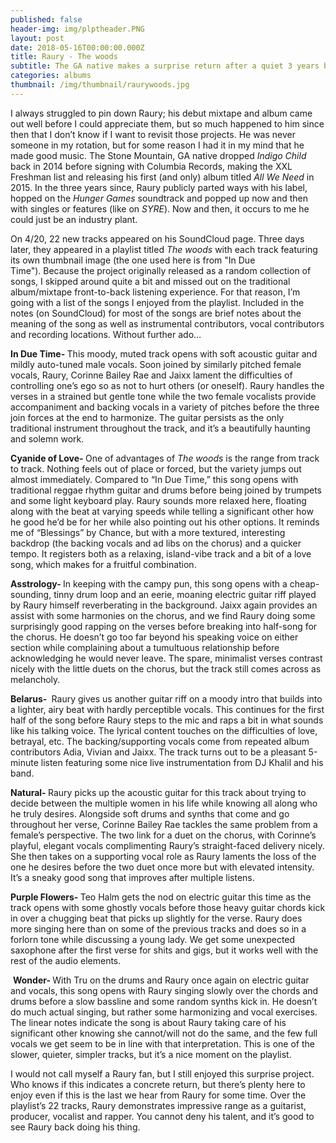 ```yaml
---
published: false
header-img: img/plptheader.PNG
layout: post
date: 2018-05-16T00:00:00.000Z
title: Raury - The woods
subtitle: The GA native makes a surprise return after a quiet 3 years between projects
categories: albums
thumbnail: /img/thumbnail/raurywoods.jpg
---
```

<p>I always struggled to pin down Raury; his debut mixtape and album came out well before I could appreciate them, but so much happened to him since then that I don&rsquo;t know if I want to revisit those projects. He was never someone in my rotation, but for some reason I had it in my mind that he made good music. The Stone Mountain, GA native dropped <em>Indigo Child </em>back in 2014 before signing with Columbia Records, making the XXL Freshman list and releasing his first (and only) album titled <em>All We Need</em> in 2015. In the three years since, Raury publicly parted ways with his label, hopped on the <em>Hunger Games</em> soundtrack and popped up now and then with singles or features (like on <em>SYRE</em>). Now and then, it occurs to me he could just be an industry plant.</p>
<p>On 4/20, 22 new tracks appeared on his SoundCloud page. Three days later, they appeared in a playlist titled <em>The woods </em>with each track featuring its own thumbnail image (the one used here is from "In Due Time").&nbsp;Because the project originally released as a random collection of songs, I skipped around quite a bit and missed out on the traditional album/mixtape front-to-back listening experience. For that reason, I&rsquo;m going with a list of the songs I enjoyed from the playlist. Included in the notes (on SoundCloud) for most of the songs are brief notes about the meaning of the song as well as instrumental contributors, vocal contributors and recording locations. Without further ado&hellip;</p>
<p><strong>In Due Time- </strong>This moody, muted track opens with soft acoustic guitar and mildly auto-tuned male vocals. Soon joined by similarly pitched female vocals, Raury, Corinne Bailey Rae and Jaixx lament the difficulties of controlling one&rsquo;s ego so as not to hurt others (or oneself). Raury handles the verses in a strained but gentle tone while the two female vocalists provide accompaniment and backing vocals in a variety of pitches before the three join forces at the end to harmonize. The guitar persists as the only traditional instrument throughout the track, and it&rsquo;s a beautifully haunting and solemn work.</p>
<p><strong>Cyanide of Love- </strong>One of advantages of <em>The woods</em> is the range from track to track. Nothing feels out of place or forced, but the variety jumps out almost immediately. Compared to &ldquo;In Due Time,&rdquo; this song opens with traditional reggae rhythm guitar and drums before being joined by trumpets and some light keyboard play. Raury sounds more relaxed here, floating along with the beat at varying speeds while telling a significant other how he good he&rsquo;d be for her while also pointing out his other options. It reminds me of &ldquo;Blessings&rdquo; by Chance, but with a more textured, interesting backdrop (the backing vocals and ad libs on the chorus) and a quicker tempo. It registers both as a relaxing, island-vibe track and a bit of a love song, which makes for a fruitful combination.</p>
<p><strong>Asstrology- </strong>In keeping with the campy pun, this song opens with a cheap-sounding, tinny drum loop and an eerie, moaning electric guitar riff played by Raury himself reverberating in the background. Jaixx again provides an assist with some harmonies on the chorus, and we find Raury doing some surprisingly good rapping on the verses before breaking into half-song for the chorus. He doesn&rsquo;t go too far beyond his speaking voice on either section while complaining about a tumultuous relationship before acknowledging he would never leave. The spare, minimalist verses contrast nicely with the little duets on the chorus, but the track still comes across as melancholy.&nbsp;</p>
<p><strong>Belarus- </strong>&nbsp;Raury gives us another guitar riff on a moody intro that builds into a lighter, airy beat with hardly perceptible vocals. This continues for the first half of the song before Raury steps to the mic and raps a bit in what sounds like his talking voice. The lyrical content touches on the difficulties of love, betrayal, etc. The backing/supporting vocals come from repeated album contributors Adia, Vivian and Jaixx. The track turns out to be a pleasant 5-minute listen featuring some nice live instrumentation from DJ Khalil and his band. &nbsp;</p>
<p><strong>Natural- </strong>Raury picks up the acoustic guitar for this track about trying to decide between the multiple women in his life while knowing all along who he truly desires. Alongside soft drums and synths that come and go throughout her verse, Corinne Bailey Rae tackles the same problem from a female&rsquo;s perspective. The two link for a duet on the chorus, with Corinne&rsquo;s playful, elegant vocals complimenting Raury&rsquo;s straight-faced delivery nicely. She then takes on a supporting vocal role as Raury laments the loss of the one he desires before the two duet once more but with elevated intensity. It&rsquo;s a sneaky good song that improves after multiple listens.</p>
<p><strong>Purple Flowers- </strong>Teo Halm gets the nod on electric guitar this time as the track opens with some ghostly vocals before those heavy guitar chords kick in over a chugging beat that picks up slightly for the verse. Raury does more singing here than on some of the previous tracks and does so in a forlorn tone while discussing a young lady. We get some unexpected saxophone after the first verse for shits and gigs, but it works well with the rest of the audio elements.</p>
<p>&nbsp;<strong>Wonder- </strong>With Tru on the drums and Raury once again on electric guitar and vocals, this song opens with Raury singing slowly over the chords and drums before a slow bassline and some random synths kick in. He doesn&rsquo;t do much actual singing, but rather some harmonizing and vocal exercises. The linear notes indicate the song is about Raury taking care of his significant other knowing she cannot/will not do the same, and the few full vocals we get seem to be in line with that interpretation. This is one of the slower, quieter, simpler tracks, but it&rsquo;s a nice moment on the playlist.</p>
<p>I would not call myself a Raury fan, but I still enjoyed this surprise project. Who knows if this indicates a concrete return, but there&rsquo;s plenty here to enjoy even if this is the last we hear from Raury for some time. Over the playlist&rsquo;s 22 tracks, Raury demonstrates impressive range as a guitarist, producer, vocalist and rapper. You cannot deny his talent, and it&rsquo;s good to see Raury back doing his thing.</p>
